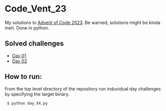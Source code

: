 # Code_Vent_23

My solutions to [Advent of Code 2023](https://adventofcode.com/2023). Be warned, solutions might be kinda meh. Done in python.

## Solved challenges

- [Day 01](https://github.com/Kersplash99/Code_Vent_23/blob/main/src/day_01.py)
- [Day 02](https://github.com/Kersplash99/Code_Vent_23/blob/main/src/day_02.py)

## How to run:

From the top level directory of the repository run induvidual day challenges by specifying the target binary.

```bash
 $ python day_XX.py
```